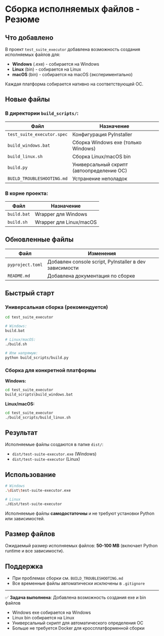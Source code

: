 # Сборка исполняемых файлов - Резюме

## Что добавлено

В проект `test_suite_executor` добавлена возможность создания исполняемых файлов для:
- **Windows** (.exe) - собирается на Windows
- **Linux** (bin) - собирается на Linux  
- **macOS** (bin) - собирается на macOS (экспериментально)

Каждая платформа собирается нативно на соответствующей ОС.

## Новые файлы

### В директории `build_scripts/`:
| Файл | Назначение |
|------|-----------|
| `test_suite_executor.spec` | Конфигурация PyInstaller |
| `build_windows.bat` | Сборка Windows exe (только Windows) |
| `build_linux.sh` | Сборка Linux/macOS bin |
| `build.py` | Универсальный скрипт (автоопределение ОС) |
| `BUILD_TROUBLESHOOTING.md` | Устранение неполадок |

### В корне проекта:
| Файл | Назначение |
|------|-----------|
| `build.bat` | Wrapper для Windows |
| `build.sh` | Wrapper для Linux/macOS |

## Обновленные файлы

| Файл | Изменения |
|------|-----------|
| `pyproject.toml` | Добавлен console script, PyInstaller в dev зависимости |
| `README.md` | Добавлена документация по сборке |

## Быстрый старт

### Универсальная сборка (рекомендуется)
```bash
cd test_suite_executor

# Windows:
build.bat

# Linux/macOS:
./build.sh

# Или напрямую:
python build_scripts/build.py
```

### Сборка для конкретной платформы

**Windows:**
```cmd
cd test_suite_executor
build_scripts\build_windows.bat
```

**Linux/macOS:**
```bash
cd test_suite_executor
./build_scripts/build_linux.sh
```



## Результат

Исполняемые файлы создаются в папке `dist/`:
- `dist/test-suite-executor.exe` (Windows)
- `dist/test-suite-executor` (Linux)

## Использование

```bash
# Windows
.\dist\test-suite-executor.exe

# Linux
./dist/test-suite-executor
```

Исполняемые файлы **самодостаточны** и не требуют установки Python или зависимостей.

## Размер файлов

Ожидаемый размер исполняемых файлов: **50-100 MB** (включает Python runtime и все зависимости).

## Поддержка

- При проблемах сборки см. `BUILD_TROUBLESHOOTING.md`
- Все временные файлы автоматически исключены в `.gitignore`

---

✅ **Задача выполнена**: Добавлена возможность создания exe и bin файлов
- Windows exe собирается на Windows
- Linux bin собирается на Linux  
- Универсальный скрипт для автоматического определения ОС
- Больше не требуется Docker для кроссплатформенной сборки